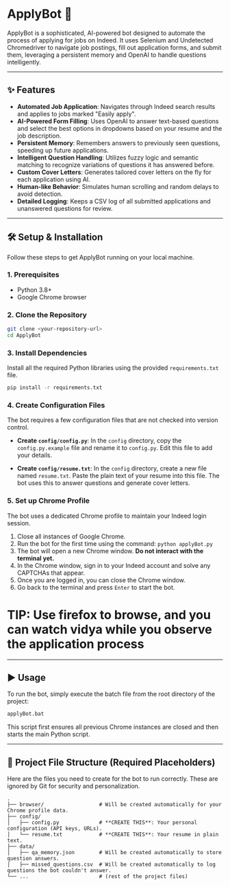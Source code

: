 # ApplyBot 🤖

ApplyBot is a sophisticated, AI-powered bot designed to automate the process of applying for jobs on Indeed. It uses Selenium and Undetected Chromedriver to navigate job postings, fill out application forms, and submit them, leveraging a persistent memory and OpenAI to handle questions intelligently.

---

## ✨ Features

* **Automated Job Application**: Navigates through Indeed search results and applies to jobs marked "Easily apply".
* **AI-Powered Form Filling**: Uses OpenAI to answer text-based questions and select the best options in dropdowns based on your resume and the job description.
* **Persistent Memory**: Remembers answers to previously seen questions, speeding up future applications.
* **Intelligent Question Handling**: Utilizes fuzzy logic and semantic matching to recognize variations of questions it has answered before.
* **Custom Cover Letters**: Generates tailored cover letters on the fly for each application using AI.
* **Human-like Behavior**: Simulates human scrolling and random delays to avoid detection.
* **Detailed Logging**: Keeps a CSV log of all submitted applications and unanswered questions for review.

---

## 🛠️ Setup & Installation

Follow these steps to get ApplyBot running on your local machine.

### 1. Prerequisites

* Python 3.8+
* Google Chrome browser

### 2. Clone the Repository

```bash
git clone <your-repository-url>
cd ApplyBot
```

### 3. Install Dependencies

Install all the required Python libraries using the provided `requirements.txt` file.

```bash
pip install -r requirements.txt
```

### 4. Create Configuration Files

The bot requires a few configuration files that are not checked into version control.

* **Create `config/config.py`**:
    In the `config` directory, copy the `config.py.example` file and rename it to `config.py`. Edit this file to add your details.

* **Create `config/resume.txt`**:
    In the `config` directory, create a new file named `resume.txt`. Paste the plain text of your resume into this file. The bot uses this to answer questions and generate cover letters.

### 5. Set up Chrome Profile

The bot uses a dedicated Chrome profile to maintain your Indeed login session.

1.  Close all instances of Google Chrome.
2.  Run the bot for the first time using the command: `python applyBot.py`
3.  The bot will open a new Chrome window. **Do not interact with the terminal yet.**
4.  In the Chrome window, sign in to your Indeed account and solve any CAPTCHAs that appear.
5.  Once you are logged in, you can close the Chrome window.
6.  Go back to the terminal and press `Enter` to start the bot.

# TIP: Use firefox to browse, and you can watch vidya while you observe the application process 

---

## ▶️ Usage

To run the bot, simply execute the batch file from the root directory of the project:

```bash
applyBot.bat
```

This script first ensures all previous Chrome instances are closed and then starts the main Python script.

---

## 📁 Project File Structure (Required Placeholders)

Here are the files you need to create for the bot to run correctly. These are ignored by Git for security and personalization.

```
.
├── browser/                  # Will be created automatically for your Chrome profile data.
├── config/
│   ├── config.py             # **CREATE THIS**: Your personal configuration (API keys, URLs).
│   └── resume.txt            # **CREATE THIS**: Your resume in plain text.
├── data/
│   ├── qa_memory.json        # Will be created automatically to store question answers.
│   ├── missed_questions.csv  # Will be created automatically to log questions the bot couldn't answer.
└── ...                       # (rest of the project files)
```